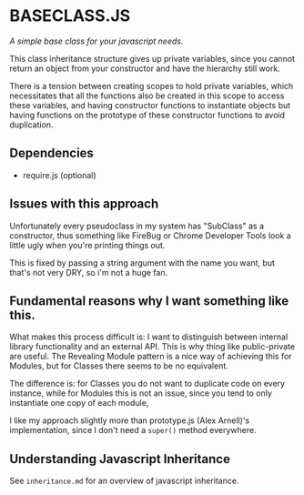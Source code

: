 # BASECLASS.JS

*A simple base class for your javascript needs.*

This class inheritance structure gives up private variables,
since you cannot return an object from your constructor and
have the hierarchy still work.

There is a tension between creating scopes to hold private variables,
 which necessitates that all the functions also be created in this scope
 to access these variables, and
having constructor functions to instantiate objects but having functions
 on the prototype of these constructor functions to avoid duplication.

## Dependencies

- require.js (optional)

## Issues with this approach

Unfortunately every pseudoclass in my system has "SubClass" as a constructor, 
thus something like FireBug or Chrome Developer Tools look a little ugly
when you're printing things out.

This is fixed by passing a string argument with the name you want, but that's not very DRY, so i'm not a huge fan.

## Fundamental reasons why I want something like this.

What makes this process difficult is: I want to distinguish between internal
library functionality and an external API. This is why thing like public-private
are useful. The Revealing Module pattern is a nice way of achieving this for
Modules, but for Classes there seems to be no equivalent.

The difference is: for Classes you do not want to duplicate code on every instance,
while for Modules this is not an issue, since you tend to only instantiate one copy
of each module,

I like my approach slightly more than prototype.js (Alex Arnell)'s implementation,
since I don't need a `super()` method everywhere.

## Understanding Javascript Inheritance

See `inheritance.md` for an overview of javascript inheritance.
